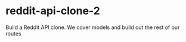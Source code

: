 # reddit-api-clone-2
Build a Reddit API clone. We cover models and build out the rest of our routes
